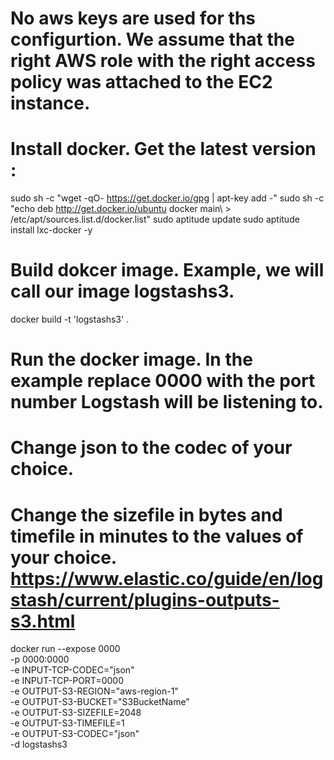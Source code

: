 # No aws keys are used for ths configurtion. We assume that the right AWS role with the right access policy was attached to the EC2 instance.

# Install docker. Get the latest version :

sudo sh -c "wget -qO- https://get.docker.io/gpg | apt-key add -"
sudo sh -c "echo deb http://get.docker.io/ubuntu docker main\ > /etc/apt/sources.list.d/docker.list"
sudo aptitude update
sudo aptitude install lxc-docker -y

# Build dokcer image. Example, we will call our image logstashs3.

docker build -t 'logstashs3' .

# Run the docker image. In the example replace 0000 with the port number Logstash will be listening to.
# Change json to the codec of your choice.
# Change the sizefile in bytes and timefile in minutes to the values of your choice. https://www.elastic.co/guide/en/logstash/current/plugins-outputs-s3.html

docker run --expose 0000 \
-p 0000:0000 \
-e INPUT-TCP-CODEC="json" \
-e INPUT-TCP-PORT=0000 \
-e OUTPUT-S3-REGION="aws-region-1" \
-e OUTPUT-S3-BUCKET="S3BucketName" \
-e OUTPUT-S3-SIZEFILE=2048 \
-e OUTPUT-S3-TIMEFILE=1 \
-e OUTPUT-S3-CODEC="json" \
-d logstashs3
